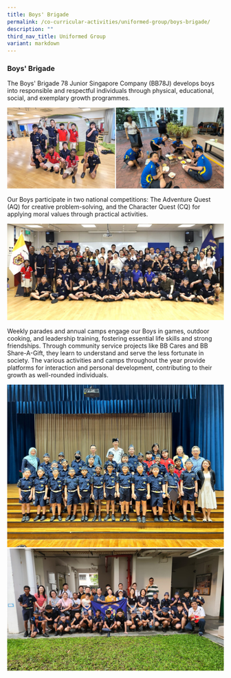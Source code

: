 ```yaml
---
title: Boys' Brigade
permalink: /co-curricular-activities/uniformed-group/boys-brigade/
description: ""
third_nav_title: Uniformed Group
variant: markdown
---
```

### Boys' Brigade

The Boys' Brigade 78 Junior Singapore Company (BB78J) develops boys into responsible and respectful individuals through physical, educational, social, and exemplary growth programmes. 

![](/images/2025/BB01.jpg)

Our Boys participate in two national competitions: The Adventure Quest (AQ) for creative problem-solving, and the Character Quest (CQ) for applying moral values through practical activities. 

![](/images/2025/BB1.jpg)

Weekly parades and annual camps engage our Boys in games, outdoor cooking, and leadership training, fostering essential life skills and strong friendships. Through community service projects like BB Cares and BB Share-A-Gift, they learn to understand and serve the less fortunate in society. The various activities and camps throughout the year provide platforms for interaction and personal development, contributing to their growth as well-rounded individuals.

![](/images/2025/BB5.jpg)
![](/images/2025/BB4.jpg)